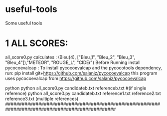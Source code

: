 # useful-tools
Some useful tools


# 1 ALL SCORES: 
all_score0.py calculates :
(Bleu(4), ["Bleu_1", "Bleu_2", "Bleu_3", "Bleu_4"]),"METEOR", "ROUGE_L", "CIDEr")
  Before Running install pycocoevalcap :
  To install pycocoevalcap and the pycocotools dependency, run:
  pip install git+https://github.com/salaniz/pycocoevalcap
  this program uses pycocoevalcap from https://github.com/salaniz/pycocoevalcap
  
  python  python all_score0.py candidateb.txt referenceb.txt #(if single reference)
  python all_score0.py candidateb.txt reference1.txt reference2.txt reference3.txt (multiple references)
  ################################################################################################
